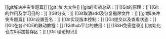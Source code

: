[[git解决冲突专题篇]]
[[git lfs 大文件]]
[[git的实战总结：]]
[[Git的原理：]]
[[Git的作用及学习目的：]]
[[Git分支：]]
[[Git取消add及恢复删除文件：]]
[[git解决冲突专题篇]]
[[Git设置签名：]]
[[Git实现版本控制：]]
[[Git提交以及查看状态：]]
[[Git在各个IDE的联动教程：]]
[[Github平台的使用：]]
[[SSH免密登录]]
[[初始化仓库&添加暂存区：]]
[[Git 理论知识]]
